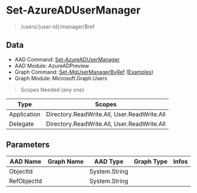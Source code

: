 # Set-AzureADUserManager

> /users/{user-id}/manager/$ref

## Data

+ AAD Command: [Set-AzureADUserManager](https://docs.microsoft.com/en-us/powershell/module/AzureADPreview/Set-AzureADUserManager)
+ AAD Module: AzureADPreview
+ Graph Command: [Set-MgUserManagerByRef](https://docs.microsoft.com/en-us/powershell/module/Microsoft.Graph.Users/Set-MgUserManagerByRef) ([Examples](https://github.com/orgs/msgraph/discussions?discussions_q=Set-MgUserManagerByRef))
+ Graph Module: Microsoft.Graph.Users

> Scopes Needed (any one)

|Type|Scopes|
|---|---|
|Application|Directory.ReadWrite.All, User.ReadWrite.All|
|Delegate|Directory.ReadWrite.All, User.ReadWrite.All|

## Parameters

|AAD Name|Graph Name|AAD Type|Graph Type|Infos|
|---|---|---|---|---|
|ObjectId||System.String|||
|RefObjectId||System.String|||

